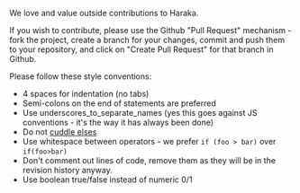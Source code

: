 We love and value outside contributions to Haraka.

If you wish to contribute, please use the Github "Pull Request" mechanism - fork the project, create a branch for your changes, commit and push them to your repository, and click on "Create Pull Request" for that branch in Github.

Please follow these style conventions:

* 4 spaces for indentation (no tabs)
* Semi-colons on the end of statements are preferred
* Use underscores\_to\_separate\_names (yes this goes against JS conventions - it's the way it has always been done)
* Do not [cuddle elses](http://c2.com/cgi/wiki?CuddledElseBlocks)
* Use whitespace between operators - we prefer `if (foo > bar)` over `if(foo>bar)`
* Don't comment out lines of code, remove them as they will be in the revision history anyway.
* Use boolean true/false instead of numeric 0/1